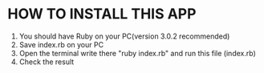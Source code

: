 # HOW TO INSTALL THIS APP

1. You should have Ruby on your PC(version 3.0.2 recommended)
2. Save index.rb on your PC
3. Open the terminal write there "ruby index.rb" and run this file (index.rb)
4. Check the result
